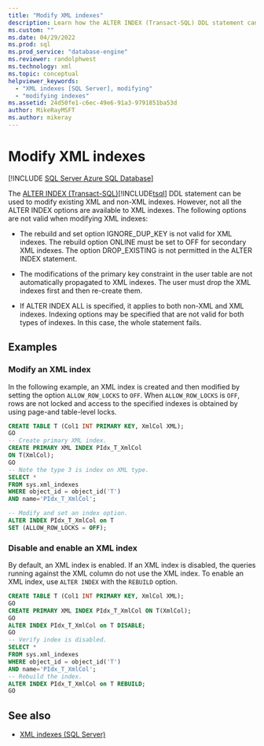 ```yaml
---
title: "Modify XML indexes"
description: Learn how the ALTER INDEX (Transact-SQL) DDL statement can be used to modify existing XML and non-XML indexes.
ms.custom: ""
ms.date: 04/29/2022
ms.prod: sql
ms.prod_service: "database-engine"
ms.reviewer: randolphwest
ms.technology: xml
ms.topic: conceptual
helpviewer_keywords:
  - "XML indexes [SQL Server], modifying"
  - "modifying indexes"
ms.assetid: 24d50fe1-c6ec-49e6-91a3-9791851ba53d
author: MikeRayMSFT
ms.author: mikeray
---
```

# Modify XML indexes

[!INCLUDE [SQL Server Azure SQL Database](../../includes/applies-to-version/sql-asdb.md)]

The [ALTER INDEX &#40;Transact-SQL&#41;](../../t-sql/statements/alter-index-transact-sql.md)[!INCLUDE[tsql](../../includes/tsql-md.md)] DDL statement can be used to modify existing XML and non-XML indexes. However, not all the ALTER INDEX options are available to XML indexes. The following options are not valid when modifying XML indexes:

- The rebuild and set option IGNORE_DUP_KEY is not valid for XML indexes. The rebuild option ONLINE must be set to OFF for secondary XML indexes. The option DROP_EXISTING is not permitted in the ALTER INDEX statement.

- The modifications of the primary key constraint in the user table are not automatically propagated to XML indexes. The user must drop the XML indexes first and then re-create them.

- If ALTER INDEX ALL is specified, it applies to both non-XML and XML indexes. Indexing options may be specified that are not valid for both types of indexes. In this case, the whole statement fails.

## Examples

### Modify an XML index

 In the following example, an XML index is created and then modified by setting the option `ALLOW_ROW_LOCKS` to `OFF`. When `ALLOW_ROW_LOCKS` is `OFF`, rows are not locked and access to the specified indexes is obtained by using page-and table-level locks.

```sql
CREATE TABLE T (Col1 INT PRIMARY KEY, XmlCol XML);
GO
-- Create primary XML index.
CREATE PRIMARY XML INDEX PIdx_T_XmlCol
ON T(XmlCol);
GO
-- Note the type 3 is index on XML type.
SELECT *
FROM sys.xml_indexes
WHERE object_id = object_id('T')
AND name='PIdx_T_XmlCol';

-- Modify and set an index option.
ALTER INDEX PIdx_T_XmlCol on T
SET (ALLOW_ROW_LOCKS = OFF);
```

### Disable and enable an XML index

By default, an XML index is enabled. If an XML index is disabled, the queries running against the XML column do not use the XML index. To enable an XML index, use `ALTER INDEX` with the `REBUILD` option.

```sql
CREATE TABLE T (Col1 INT PRIMARY KEY, XmlCol XML);
GO
CREATE PRIMARY XML INDEX PIdx_T_XmlCol ON T(XmlCol);
GO
ALTER INDEX PIdx_T_XmlCol on T DISABLE;
GO
-- Verify index is disabled.
SELECT *
FROM sys.xml_indexes
WHERE object_id = object_id('T')
AND name='PIdx_T_XmlCol';
-- Rebuild the index.
ALTER INDEX PIdx_T_XmlCol on T REBUILD;
GO
```

## See also

- [XML indexes &#40;SQL Server&#41;](../../relational-databases/xml/xml-indexes-sql-server.md)
